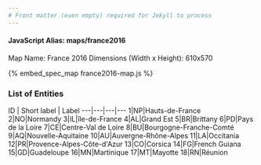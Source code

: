 ```yaml
---
# Front matter (even empty) required for Jekyll to process
---
```


#### JavaScript Alias: maps/france2016

Map Name: France 2016 
Dimensions (Width x Height): 610x570



{% embed_spec_map france2016-map.js %}

### List of Entities

ID | Short label | Label
---|---|---|---
1|NP|Hauts-de-France
2|NO|Normandy
3|IL|île-de-France
4|AL|Grand Est
5|BR|Brittany
6|PD|Pays de la Loire
7|CE|Centre-Val de Loire
8|BU|Bourgogne-Franche-Comté
9|AQ|Nouvelle-Aquitaine
10|AU|Auvergne-Rhône-Alpes
11|LA|Occitania
12|PR|Provence-Alpes-Côte-d'Azur
13|CO|Corsica
14|FG|French Guiana
15|GD|Guadeloupe
16|MN|Martinique
17|MT|Mayotte
18|RN|Réunion
